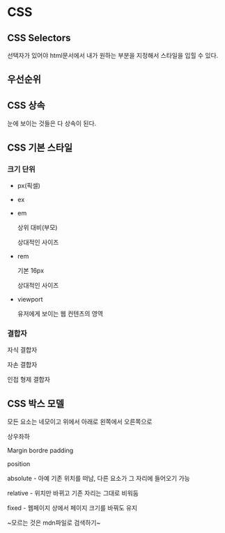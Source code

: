 # CSS

## CSS Selectors

선택자가 있어야 html문서에서 내가 원하는 부분을 지정해서 스타일을 입힐 수 있다.



## 우선순위





## CSS 상속

눈에 보이는 것들은 다 상속이 된다.







## CSS 기본 스타일

### 크기 단위

- px(픽셀)

- ex

- em

  상위 대비(부모)

  상대적인 사이즈

- rem

  기본 16px

  상대적인 사이즈

- viewport

  유저에게 보이는 웹 컨텐츠의 영역



### 결합자

자식 결합자

자손 결합자

인접 형제 결합자





## CSS 박스 모델

모든 요소는 네모이고 위에서 아래로 왼쪽에서 오른쪽으로

상우좌하



Margin bordre padding



position

absolute - 아예 기존 위치를 떠남, 다른 요소가 그 자리에 들어오기 가능

relative - 위치만 바뀌고 기존 자리는 그대로 비워둠

fixed - 웹페이지 상에서 페이지 크기를 바꿔도 유지





~모르는 것은 mdn파일로 검색하기~

